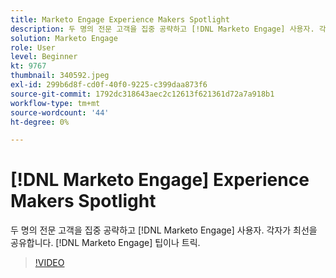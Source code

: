 ```yaml
---
title: Marketo Engage Experience Makers Spotlight
description: 두 명의 전문 고객을 집중 공략하고 [!DNL Marketo Engage] 사용자. 각자가 최선을 공유합니다. [!DNL Marketo Engage] 팁이나 트릭.
solution: Marketo Engage
role: User
level: Beginner
kt: 9767
thumbnail: 340592.jpeg
exl-id: 299b6d8f-cd0f-40f0-9225-c399daa873f6
source-git-commit: 1792dc318643aec2c12613f621361d72a7a918b1
workflow-type: tm+mt
source-wordcount: '44'
ht-degree: 0%

---
```


# [!DNL Marketo Engage] Experience Makers Spotlight

두 명의 전문 고객을 집중 공략하고 [!DNL Marketo Engage] 사용자. 각자가 최선을 공유합니다. [!DNL Marketo Engage] 팁이나 트릭.

>[!VIDEO](https://video.tv.adobe.com/v/340592/?quality=12&learn=on)
